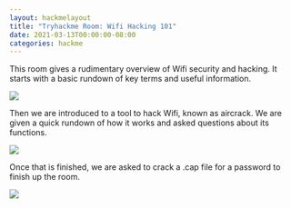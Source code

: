 ```yaml
---
layout: hackmelayout
title: "Tryhackme Room: Wifi Hacking 101"
date: 2021-03-13T00:00:00-08:00
categories: hackme
---
```


This room gives a rudimentary overview of Wifi security and hacking. It starts with a basic rundown of key terms and useful information.

![](https://clamshatter.github.io/assets/wifi2.png)

Then we are introduced to a tool to hack Wifi, known as aircrack. We are given a quick rundown of how it works and asked questions about its functions.

![](https://clamshatter.github.io/assets/wifi3.png)

Once that is finished, we are asked to crack a .cap file for a password to finish up the room.

![](https://clamshatter.github.io/assets/wifi4.gif)